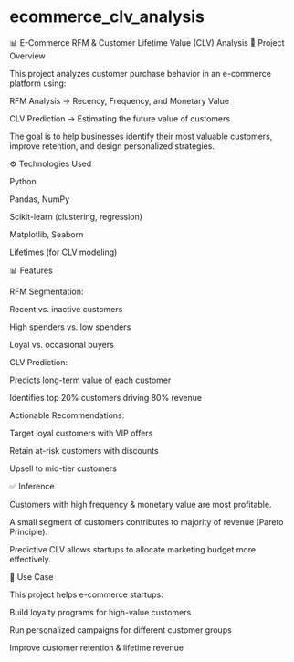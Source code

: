 # ecommerce_clv_analysis
📊 E-Commerce RFM & Customer Lifetime Value (CLV) Analysis
📌 Project Overview

This project analyzes customer purchase behavior in an e-commerce platform using:

RFM Analysis → Recency, Frequency, and Monetary Value

CLV Prediction → Estimating the future value of customers

The goal is to help businesses identify their most valuable customers, improve retention, and design personalized strategies.

⚙️ Technologies Used

Python

Pandas, NumPy

Scikit-learn (clustering, regression)

Matplotlib, Seaborn

Lifetimes (for CLV modeling)

📊 Features

RFM Segmentation:

Recent vs. inactive customers

High spenders vs. low spenders

Loyal vs. occasional buyers

CLV Prediction:

Predicts long-term value of each customer

Identifies top 20% customers driving 80% revenue

Actionable Recommendations:

Target loyal customers with VIP offers

Retain at-risk customers with discounts

Upsell to mid-tier customers

✅ Inference

Customers with high frequency & monetary value are most profitable.

A small segment of customers contributes to majority of revenue (Pareto Principle).

Predictive CLV allows startups to allocate marketing budget more effectively.

🚀 Use Case

This project helps e-commerce startups:

Build loyalty programs for high-value customers

Run personalized campaigns for different customer groups

Improve customer retention & lifetime revenue
